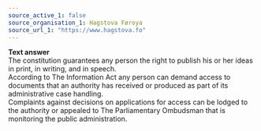 ```yaml
---
source_active_1: false
source_organisation_1: Hagstova Føroya
source_url_1: "https://www.hagstova.fo"
---
```

<b>Text answer</b>  
The constitution guarantees any person the right to publish his or her ideas in print, in writing, and in speech.  
According to The Information Act any person can demand access to documents that an authority has received or produced as part of its administrative case handling.  
Complaints against decisions on applications for access can be lodged to the authority or appealed to The Parliamentary Ombudsman that is monitoring the public administration.

